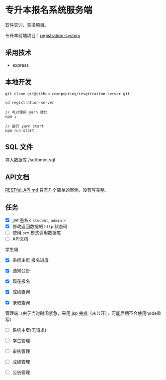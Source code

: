 # 专升本报名系统服务端

软件实训，实操项目。

专升本前端项目：[registration-system](https://github.com/popring/registration-system)

## 采用技术

- express



## 本地开发

```
git clone git@github.com:popring/resgitration-server.git

cd registration-server

// 可以使用 yarn 替代
npm i

// 运行 yarn start
npm run start
```

## SQL 文件

导入数据库 /sql/bmxt.sql

## API文档

[RESTful_API.md](./RESTful_API.md) 只有几个简单的案例，没有写完整。

## 任务

- [x] jwt 鉴权< `student`, `admin` >
- [x] 修改返回数据的 `http` 状态码
- [ ] 使用 `orm` 模式调用数据库
- [ ] API文档

学生端

- [x] 系统主页 报名进度

- [x] 通知公告

- [x] 现在报名

- [x] 成绩查询

- [x] 录取查询

管理端（由于当时时间紧急，采用 jsp 完成（未公开），可能后期不会使用node重写）

- [ ] 系统主页(无请求)

- [ ] 学生管理

- [ ] 审核管理

- [ ] 成绩管理

- [ ] 公告管理

